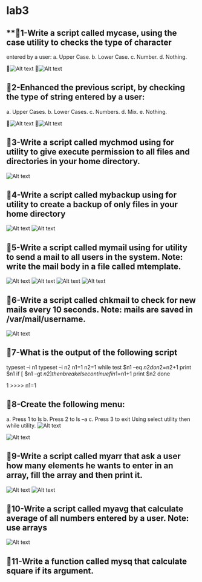 # lab3 #
## **📌1-Write a script called mycase, using the case utility to checks the type of character
entered by a user:
a. Upper Case.
b. Lower Case.
c. Number.
d. Nothing.

📸![Alt text](assets/pic1.png)
📸![Alt text](assets/pic2.png)

## **📌2-Enhanced the previous script, by checking the type of string entered by a user:**
a. Upper Cases.
b. Lower Cases.
c. Numbers.
d. Mix.
e. Nothing.

📸![Alt text](assets/pic3.png)
📸![Alt text](assets/pic4.png)

## **📌3-Write a script called mychmod using for utility to give execute permission to all files and directories in your home directory.**
![Alt text](assets/pic5.png)


## **📌4-Write a script called mybackup using for utility to create a backup of only files in your home directory**
![Alt text](assets/pic7.png)
![Alt text](assets/pic8.png)

## **📌5-Write a script called mymail using for utility to send a mail to all users in the system. Note: write the mail body in a file called mtemplate.**
![Alt text](assets/pic12.png)
![Alt text](assets/pic9.png)
![Alt text](assets/pic10.png)
![Alt text](assets/pic11.png)

## **📌6-Write a script called chkmail to check for new mails every 10 seconds. Note: mails are saved in /var/mail/username.**

![Alt text](assets/pic13.png)

## **📌7-What is the output of the following script**
typeset –i n1
typeset –i n2
n1=1
n2=1
while test $n1 –eq $n2
do
n2=$n2+1
print $n1
if [ $n1 –gt $n2 ]
then
break
else
continue
fi
n1=$n1+1
print $n2
done

1 >>>> n1=1
## **📌8-Create the following menu:**
a. Press 1 to ls
b. Press 2 to ls –a
c. Press 3 to exit
Using select utility then while utility.
![Alt text](assets/pic14.png)

![Alt text](assets/pic15.png)



## **📌9-Write a script called myarr that ask a user how many elements he wants to enter in an array, fill the array and then print it.**
![Alt text](assets/pic16.png)
![Alt text](assets/pic17.png)

## **📌10-Write a script called myavg that calculate average of all numbers entered by a user. Note: use arrays**
![Alt text](assets/pic18.png)

## **📌11-Write a function called mysq that calculate square if its argument.**


